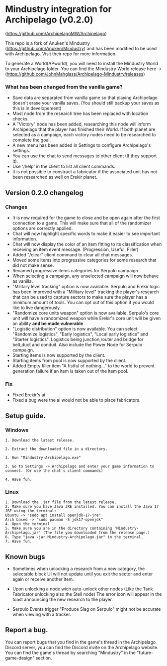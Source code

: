 # Mindustry integration for Archipelago (v0.2.0)
(https://github.com/ArchipelagoMW/Archipelago)

This repo is a fork of Anuken's Mindustry (https://github.com/Anuken/Mindustry) and has been modified to be used with Archipelago. Visit their repo for more information.

To generate a World(APworld), you will need to install the Mindustry World to your Archipelago folder. You can find the Mindustry World release here -> (https://github.com/JohnMahglass/Archipelago-Mindustry/releases)

### What has been changed from the vanilla game?

- Save data are separated from vanilla game so that playing Archipelago doesn't erase your vanilla saves. (You should still backup your saves as this is in developement)
- Most node from the research tree has been replaced with location checks.
- A "Victory" node has been added, researching this node will inform Archipelago that the player has finished their World. If both planet are selected as a campaign, each victory nodes need to be researched to complete the goal.
- A new menu has been added in Settings to configure Archipelago's settings.
- You can use the chat to send messages to other client (If they support it).
- Use '/help' in the client to list all client commands.
- It is not possible to construct a fabricator if the associated unit has not been researched as well on Erekir planet.

## Version 0.2.0 changelog
### Changes
- It is now required for the game to close and be open again after the first connection to a game. This will make sure that all of the randomizer options are correctly applied.
- Chat will now highlight specific words to make it easier to see important information.
- Chat will now display the color of an item fitting to its classification when receiving an item event message. (Progression, Useful, Filler)
- Added "/clear" client command to clear all chat messages.
- Moved some items into progressive categories for some research that did not make sense.
- Renamed progressive items categories for Serpulo campaign.
- When selecting a campaign, any unselected campaign will now behave as vanilla.
- "Military level tracking" option is now available. Serpulo and Erekir logic has been improved with a "Military level" tracking the player's research that can be used
  to capture sectors to make sure the player has a minimum amount of tools. You can opt out of this option if you would like to live dangerously.
- "Randomize core units weapon" option is now available. Serpulo's core unit will have a randomized weapon while Erekir's core unit will be given an ability **and be made vulnerable**
- "Logistic distribution" option is now available. You can select "Randomize logistics", "Early logistics", "Local early logistics" and "Starter logistics". Logistics being junction,router and bridge for belt,duct and conduit. Also include the Power Node for Serpulo campaign.
- Starting items is now supported by the client.
- Starting items from pool is now supported by the client.
- Added Empty filler item "A fistful of nothing..." to the world to prevent generation failure if an item is taken out of the item pool.
### Fix
- Fixed Erekir's ai
- Fixed a bug were the ai would not be able to place fabricators.

## Setup guide.

### Windows
	1. Download the latest release.

	2. Extract the downloaded file in a directory.

	3. Run "Mindustry-Archipelago.exe"

	3. Go to Settings -> Archipelago and enter your game information to connect. (Or use the chat's client commands)

	4. Have fun.

### Linux
	1. Download the .jar file from the latest release.
    2. Make sure you have Java JRE installed. You can install the Java 17 JRE using the terminal:
    Ubuntu -> "sudo apt install openjdk-17-jre"
    Arch based -> "sudo pacman -S jdk17-openjdk"
    4. Open the terminal
    5. Make sure you are in the directory containing 'Mindustry-Archipelago.jar' (The file you downloaded from the release page.)
    6. Type "java -jar Mindustry-Archipelago.jar" in the terminal.
    7. Have fun.



## Known bugs

- Sometimes when unlocking a research from a new category, the selectable block UI will not update until you exit the sector and enter again or receive another item.

- Upon unlocking a node wich auto-unlock other nodes (Like the Tank Fabricator unlocking also the Stell node) The error icon will appear in the toast announcing the new research to the player.

- Serpulo Events trigger "Produce Slag on Serpulo" might not be accurate when viewing with a tracker.

## Report a bug.
You can report bugs that you find in the game's thread in the Archipelago Discord server, you can find the Discord invite on the Archipelago website. You can find the game's thread by searching "Mindustry" in the "future-game-design" section.